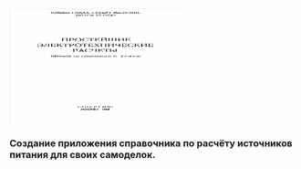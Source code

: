 <img height="200" src="/book/3_Electrical_289.jpg" width="300"/>

### Создание приложения справочника по расчёту источников питания для своих самоделок.
